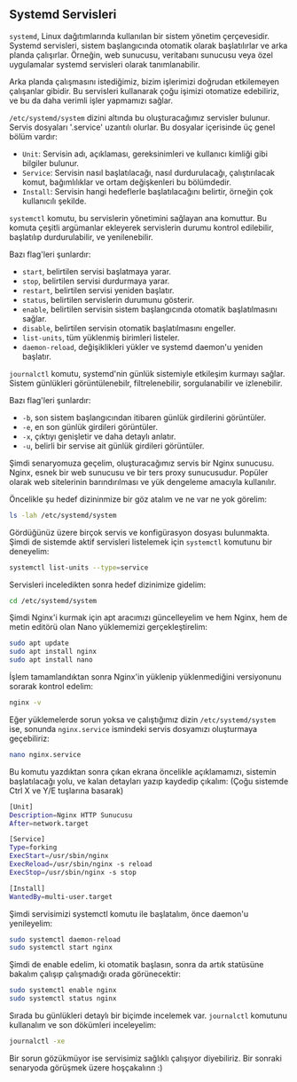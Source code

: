 ## Systemd Servisleri

`systemd`, Linux dağıtımlarında kullanılan bir sistem yönetim çerçevesidir.
Systemd servisleri, sistem başlangıcında otomatik olarak başlatılırlar ve arka planda çalışırlar.
Örneğin, web sunucusu, veritabanı sunucusu veya özel uygulamalar systemd servisleri olarak tanımlanabilir.

Arka planda çalışmasını istediğimiz, bizim işlerimizi doğrudan etkilemeyen çalışanlar gibidir.
Bu servisleri kullanarak çoğu işimizi otomatize edebiliriz, ve bu da daha verimli işler yapmamızı sağlar.

`/etc/systemd/system` dizini altında bu oluşturacağımız servisler bulunur. Servis dosyaları '.service' uzantılı olurlar.
Bu dosyalar içerisinde üç genel bölüm vardır:
- `Unit`: Servisin adı, açıklaması, gereksinimleri ve kullanıcı kimliği gibi bilgiler bulunur.  
- `Service`: Servisin nasıl başlatılacağı, nasıl durdurulacağı, çalıştırılacak komut, bağımlılıklar ve ortam değişkenleri bu bölümdedir.
- `Install`: Servisin hangi hedeflerle başlatılacağını belirtir, örneğin çok kullanıcılı şekilde.

`systemctl` komutu, bu servislerin yönetimini sağlayan ana komuttur. Bu komuta çeşitli argümanlar ekleyerek servislerin durumu kontrol edilebilir, başlatılıp durdurulabilir, ve yenilenebilir.

Bazı flag'leri şunlardır:
- `start`, belirtilen servisi başlatmaya yarar.
- `stop`, belirtilen servisi durdurmaya yarar.
- `restart`, belirtilen servisi yeniden başlatır.
- `status`, belirtilen servislerin durumunu gösterir.
- `enable`, belirtilen servisin sistem başlangıcında otomatik başlatılmasını sağlar.
- `disable`, belirtilen servisin otomatik başlatılmasını engeller.
- `list-units`, tüm yüklenmiş birimleri listeler.
- `daemon-reload`, değişiklikleri yükler ve systemd daemon'u yeniden başlatır.

`journalctl` komutu, systemd'nin günlük sistemiyle etkileşim kurmayı sağlar. Sistem günlükleri görüntülenebilr, filtrelenebilir, sorgulanabilir ve izlenebilir.

Bazı flag'leri şunlardır:
- `-b`, son sistem başlangıcından itibaren günlük girdilerini görüntüler.
- `-e`, en son günlük girdileri görüntüler.
- `-x`, çıktıyı genişletir ve daha detaylı anlatır.
- `-u`, belirli bir servise ait günlük girdileri görüntüler.

Şimdi senaryomuza geçelim, oluşturacağımız servis bir Nginx sunucusu. Nginx, esnek bir web sunucusu ve bir ters proxy sunucusudur. Popüler olarak web sitelerinin barındırılması ve yük dengeleme amacıyla kullanılır. 

Öncelikle şu hedef dizininmize bir göz atalım ve ne var ne yok görelim:
``` bash
ls -lah /etc/systemd/system
```

Gördüğünüz üzere birçok servis ve konfigürasyon dosyası bulunmakta. Şimdi de sistemde aktif servisleri listelemek için `systemctl` komutunu bir deneyelim:
``` bash
systemctl list-units --type=service
```

Servisleri inceledikten sonra hedef dizinimize gidelim:
``` bash
cd /etc/systemd/system
```

Şimdi Nginx'i kurmak için apt aracımızı güncelleyelim ve hem Nginx, hem de metin editörü olan Nano yüklememizi gerçekleştirelim:
``` sh
sudo apt update
sudo apt install nginx
sudo apt install nano
```

İşlem tamamlandıktan sonra Nginx'in yüklenip yüklenmediğini versiyonunu sorarak kontrol edelim:
``` sh
nginx -v
```

Eğer yüklemelerde sorun yoksa ve çalıştığımız dizin `/etc/systemd/system` ise, sonunda `nginx.service` ismindeki servis dosyamızı oluşturmaya geçebiliriz:
``` sh
nano nginx.service
```

Bu komutu yazdıktan sonra çıkan ekrana öncelikle açıklamamızı, sistemin başlatılacağı yolu, ve kalan detayları yazıp kaydedip çıkalım: (Çoğu sistemde Ctrl X ve Y/E tuşlarına basarak)
``` sh
[Unit]
Description=Nginx HTTP Sunucusu
After=network.target

[Service]
Type=forking
ExecStart=/usr/sbin/nginx
ExecReload=/usr/sbin/nginx -s reload
ExecStop=/usr/sbin/nginx -s stop

[Install]
WantedBy=multi-user.target
```

Şimdi servisimizi systemctl komutu ile başlatalım, önce daemon'u yenileyelim:
``` sh
sudo systemctl daemon-reload
sudo systemctl start nginx
```

Şimdi de enable edelim, ki otomatik başlasın, sonra da artık statüsüne bakalım çalışıp çalışmadığı orada görünecektir:
``` sh
sudo systemctl enable nginx
sudo systemctl status nginx
```

Sırada bu günlükleri detaylı bir biçimde incelemek var.
`journalctl` komutunu kullanalım ve son dökümleri inceleyelim:
``` sh
journalctl -xe 
```

Bir sorun gözükmüyor ise servisimiz sağlıklı çalışıyor diyebiliriz. Bir sonraki senaryoda görüşmek üzere hoşçakalınn :)


